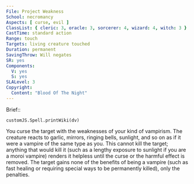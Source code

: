 ```yaml
---
File: Project Weakness
School: necromancy
Aspects: [ curse, evil ]
ClassList: { cleric: 3, oracle: 3, sorcerer: 4, wizard: 4, witch: 3 }
CastTime: standard action
Range: touch
Targets: living creature touched
Duration: permanent
SavingThrow: Will negates
SR: yes
Components:
  V: yes
  S: yes
SLALevel: 3
Copyright:
  Content: "Blood Of The Night"
---
```

Brief:: 

```dataviewjs
customJS.Spell.printWiki(dv)
```

You curse the target with the weaknesses of your kind of vampirism. The creature reacts to garlic, mirrors, ringing bells, sunlight, and so on as if it were a vampire of the same type as you. This cannot kill the target; anything that would kill it (such as a lengthy exposure to sunlight if you are a moroi vampire) renders it helpless until the curse or the harmful effect is removed. The target gains none of the benefits of being a vampire (such as fast healing or requiring special ways to be permanently killed), only the penalties.
